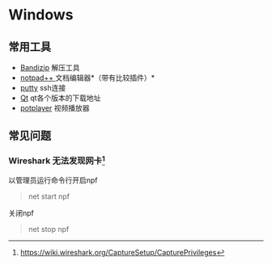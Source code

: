 <!-- TITLE: Development Tools -->
<!-- SUBTITLE: for新环境搭建 -->

# Windows
## 常用工具

- [Bandizip](https://www.bandisoft.com/bandizip/) 解压工具
- [notpad++ ](https://notepad-plus-plus.org/) 文档编辑器*（带有比较插件）*
- [putty](https://www.putty.org/) ssh连接
- [Qt](https://download.qt.io/archive/) qt各个版本的下载地址
- [potplayer](https://potplayer.daum.net/) 视频播放器

## 常见问题
### Wireshark 无法发现网卡[^wireshark]

以管理员运行命令行开启npf
>net start npf

关闭npf
>net stop npf

[^wireshark]:https://wiki.wireshark.org/CaptureSetup/CapturePrivileges